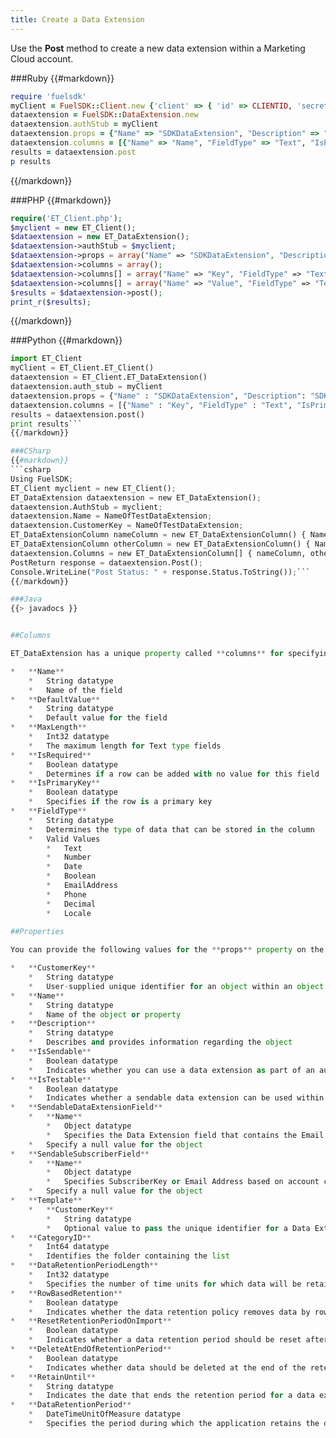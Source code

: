 ```yaml
---
title: Create a Data Extension
---
```


Use the **Post** method to create a new data extension within a Marketing Cloud account.

###Ruby
{{#markdown}}
```ruby  
require 'fuelsdk'
myClient = FuelSDK::Client.new {'client' => { 'id' => CLIENTID, 'secret' => SECRET }}
dataextension = FuelSDK::DataExtension.new
dataextension.authStub = myClient
dataextension.props = {"Name" => "SDKDataExtension", "Description" => "SDK Created Data Extension"}
dataextension.columns = [{"Name" => "Name", "FieldType" => "Text", "IsPrimaryKey" => "true", "MaxLength" => "100", "IsRequired" => "true"},{"Name" => "OtherField", "FieldType" => "Text"}]
results = dataextension.post
p results
```
{{/markdown}}

###PHP
{{#markdown}}
```php  
require('ET_Client.php');
$myclient = new ET_Client();
$dataextension = new ET_DataExtension();
$dataextension->authStub = $myclient;
$dataextension->props = array("Name" => "SDKDataExtension", "Description" => "SDK Created Data Extension");
$dataextension->columns = array();
$dataextension->columns[] = array("Name" => "Key", "FieldType" => "Text", "IsPrimaryKey" => "true","MaxLength" => "100", "IsRequired" => "true");
$dataextension->columns[] = array("Name" => "Value", "FieldType" => "Text");
$results = $dataextension->post();
print_r($results);
```
{{/markdown}}

###Python
{{#markdown}}
```python
import ET_Client
myClient = ET_Client.ET_Client()
dataextension = ET_Client.ET_DataExtension()
dataextension.auth_stub = myClient
dataextension.props = {"Name" : "SDKDataExtension", "Description": "SDK Created Data Extension"}
dataextension.columns = [{"Name" : "Key", "FieldType" : "Text", "IsPrimaryKey" : "true", "MaxLength" : "100", "IsRequired" : "true"},{"Name" : "Value", "FieldType" : "Text"}]
results = dataextension.post()
print results```
{{/markdown}}

###CSharp
{{#markdown}}
```csharp
Using FuelSDK;
ET_Client myclient = new ET_Client();
ET_DataExtension dataextension = new ET_DataExtension();
dataextension.AuthStub = myclient;
dataextension.Name = NameOfTestDataExtension;
dataextension.CustomerKey = NameOfTestDataExtension;
ET_DataExtensionColumn nameColumn = new ET_DataExtensionColumn() { Name = "Name", FieldType = DataExtensionFieldType.Text, IsPrimaryKey = true, MaxLength = 100, IsRequired = true };
ET_DataExtensionColumn otherColumn = new ET_DataExtensionColumn() { Name = "OtherColumn", FieldType = DataExtensionFieldType.Text };
dataextension.Columns = new ET_DataExtensionColumn[] { nameColumn, otherColumn };
PostReturn response = dataextension.Post();
Console.WriteLine("Post Status: " + response.Status.ToString());```
{{/markdown}}

###Java
{{> javadocs }}


##Columns

ET_DataExtension has a unique property called **columns** for specifying information about the columns for the data extension. This property is an array of definitions that provide details about each column. Each column can have the following set:

*   **Name**
    *   String datatype
    *   Name of the field
*   **DefaultValue**
    *   String datatype
    *   Default value for the field
*   **MaxLength**
    *   Int32 datatype
    *   The maximum length for Text type fields
*   **IsRequired**
    *   Boolean datatype
    *   Determines if a row can be added with no value for this field
*   **IsPrimaryKey**
    *   Boolean datatype
    *   Specifies if the row is a primary key
*   **FieldType**
    *   String datatype
    *   Determines the type of data that can be stored in the column
    *   Valid Values
	    *   Text
    	*   Number
    	*   Date
    	*   Boolean
	    *   EmailAddress
	    *   Phone
	    *   Decimal
	    *   Locale
    
##Properties

You can provide the following values for the **props** property on the object:

*   **CustomerKey**
    *   String datatype
    *   User-supplied unique identifier for an object within an object type (corresponds to the external key assigned to an object in the user interface)
*   **Name**
    *   String datatype
    *   Name of the object or property
*   **Description**
    *   String datatype
    *   Describes and provides information regarding the object
*   **IsSendable**
    *   Boolean datatype
    *   Indicates whether you can use a data extension as part of an audience for a message send
*   **IsTestable**
    *   Boolean datatype
    *   Indicates whether a sendable data extension can be used within tests sends for a message
*   **SendableDataExtensionField**
    *   **Name**
        *   Object datatype
        *   Specifies the Data Extension field that contains the Email Address or SubscriberKey
    *   Specify a null value for the object
*   **SendableSubscriberField**
    *   **Name**
        *   Object datatype
        *   Specifies SubscriberKey or Email Address based on account configuration
    *   Specify a null value for the object
*   **Template**
    *   **CustomerKey**
        *   String datatype
        *   Optional value to pass the unique identifier for a Data Extension template
*   **CategoryID**
    *   Int64 datatype
    *   Identifies the folder containing the list
*   **DataRetentionPeriodLength**
    *   Int32 datatype
    *   Specifies the number of time units for which data will be retained (used with DataRetentionPeriodUnitOfMeasure to specify the full data retention time)
*   **RowBasedRetention**
    *   Boolean datatype
    *   Indicates whether the data retention policy removes data by row or by entire data extension. A value of **true** indicates all records within a data extension are removed at the same time. A value of **false** indicates that the application can remove individual rows within a data extension
*   **ResetRetentionPeriodOnImport**
    *   Boolean datatype
    *   Indicates whether a data retention period should be reset after a successful import of new data. A value of **true** indicates that the data retention period resets to the beginning upon completion of a successful data import. A value of **false** indicates the data retention period continues from the original starting point
*   **DeleteAtEndOfRetentionPeriod**
    *   Boolean datatype
    *   Indicates whether data should be deleted at the end of the retention period
*   **RetainUntil**
    *   String datatype
    *   Indicates the date that ends the retention period for a data extension. Make sure that the value passed to this property is correctly formatted based on the Date Format setting of the API user. Failure to do so may result in an error
*   **DataRetentionPeriod**
    *   DateTimeUnitOfMeasure datatype
    *   Specifies the period during which the application retains the data within a data extension